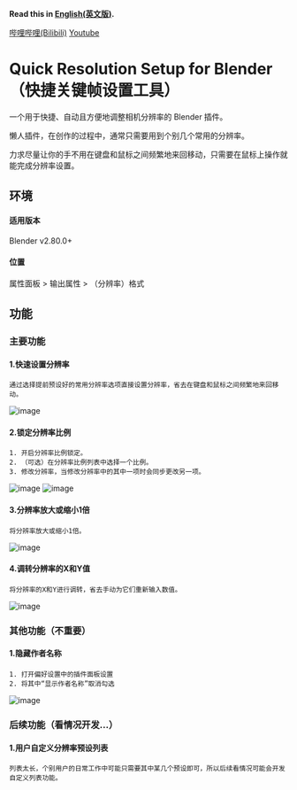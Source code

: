 **Read this in [English(英文版)](https://github.com/Hades-Su/blender_quick_resolution_setup/blob/main/README.md).**

[哔哩哔哩(Bilibili)](https://space.bilibili.com/40026064) [Youtube](https://www.youtube.com/@hadessu)

# Quick Resolution Setup for Blender（快捷关键帧设置工具）

一个用于快捷、自动且方便地调整相机分辨率的 Blender 插件。

懒人插件，在创作的过程中，通常只需要用到个别几个常用的分辨率。

力求尽量让你的手不用在键盘和鼠标之间频繁地来回移动，只需要在鼠标上操作就能完成分辨率设置。

## 环境

#### 适用版本

Blender v2.80.0+

#### 位置

属性面板 > 输出属性 > （分辨率）格式

## 功能

### 主要功能

#### 1.快速设置分辨率

```
通过选择提前预设好的常用分辨率选项直接设置分辨率，省去在键盘和鼠标之间频繁地来回移动。
```

![image](https://github.com/user-attachments/assets/c2e31070-1e9b-47cf-ab70-3f325a0bbae1)

#### 2.锁定分辨率比例

```
1. 开启分辨率比例锁定。
2. （可选）在分辨率比例列表中选择一个比例。
3. 修改分辨率，当修改分辨率中的其中一项时会同步更改另一项。
```

![image](https://github.com/user-attachments/assets/6255e852-ccdd-4359-bae1-bb682b9fb958)
![image](https://github.com/user-attachments/assets/4c1f0b08-e58b-4047-bfdf-a7a0bfeaffdb)

#### 3.分辨率放大或缩小1倍

```
将分辨率放大或缩小1倍。
```

![image](https://github.com/user-attachments/assets/8fba3fdb-fd8f-48a0-a6e2-5ac5768d2e4c)

#### 4.调转分辨率的X和Y值

```
将分辨率的X和Y进行调转，省去手动为它们重新输入数值。
```

![image](https://github.com/user-attachments/assets/e1f23481-9436-44a6-b758-e920095971df)

### 其他功能（不重要）

#### 1.隐藏作者名称

```
1. 打开偏好设置中的插件面板设置
2. 将其中“显示作者名称”取消勾选
```

   ![image](https://github.com/user-attachments/assets/de1fe363-c3dc-4754-a80b-b4f3e09b0213)

### 后续功能（看情况开发...）

#### 1.用户自定义分辨率预设列表

```
列表太长，个别用户的日常工作中可能只需要其中某几个预设即可，所以后续看情况可能会开发自定义列表功能。
```

